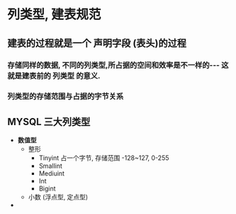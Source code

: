 # 列类型, 建表规范

## 建表的过程就是一个 声明字段 \(表头\)的过程

### 存储同样的数据, 不同的列类型,所占据的空间和效率是不一样的--- 这就是建表前的 列类型 的意义. 

### 列类型的存储范围与占据的字节关系



## MYSQL 三大列类型

* **数值型**
  * 整形
    * Tinyint        占一个字节, 存储范围 -128~127,  0-255
    * Smallint      
    * Mediuint
    * Int
    * Bigint
  * 小数 \(浮点型, 定点型\)
* 


















